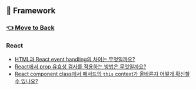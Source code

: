 ## 🚩 Framework
### [👈 Move to Back](https://github.com/2ssue/common_questions_for_JS_Developer)
### React
- [HTML과 React event handling의 차이는 무엇일까요?](./react_event_handling.md)
- [React에서 prop 유효성 검사를 적용하는 방법은 무엇일까요?](./react_prop_validation.md)
- [React component class에서 메서드의 `this` context가 올바른지 어떻게 확신할 수 있나요?](./react_this_context.md)